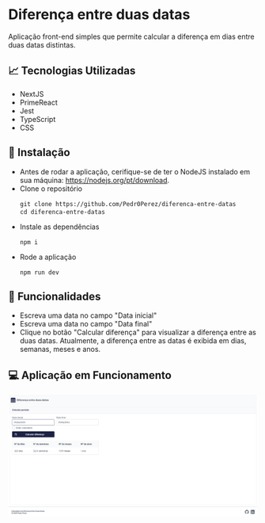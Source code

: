 # Diferença entre duas datas
Aplicação front-end simples que permite calcular a diferença em dias entre duas datas distintas. 

## 📈 Tecnologias Utilizadas
- NextJS
- PrimeReact
- Jest
- TypeScript
- CSS

## 🔧 Instalação
- Antes de rodar a aplicação, cerifique-se de ter o NodeJS instalado em sua máquina: https://nodejs.org/pt/download.
- Clone o repositório
  ```
  git clone https://github.com/Pedr0Perez/diferenca-entre-datas
  cd diferenca-entre-datas
  ```
- Instale as dependências
  ```
  npm i
  ```  
- Rode a aplicação
  ```
  npm run dev
  ```

## 📘 Funcionalidades
- Escreva uma data no campo "Data inicial"
- Escreva uma data no campo "Data final"
- Clique no botão "Calcular diferença" para visualizar a diferença entre as duas datas. Atualmente, a diferença entre as datas é exibida em dias, semanas, meses e anos.

## 💻 Aplicação em Funcionamento
!['Screenshort'](./print-desktop.png)
